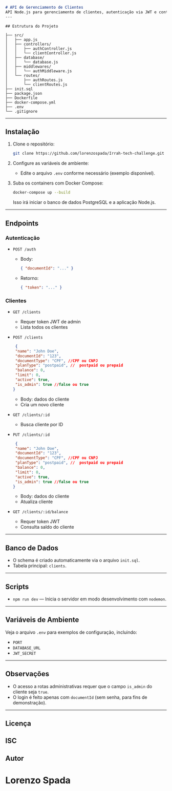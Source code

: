 ```markdown
# API de Gerenciamento de Clientes
API Node.js para gerenciamento de clientes, autenticação via JWT e controle de acesso administrativo, utilizando Express e PostgreSQL e Docker.
---
```

```
## Estrutura do Projeto

├── src/
│   ├── app.js
│   ├── controllers/
│   │   ├── authController.js
│   │   └── clientController.js
│   ├── database/
│   │   └── database.js
│   ├── middlewares/
│   │   └── authMiddleware.js
│   └── routes/
│       ├── authRoutes.js
│       └── clientRoutes.js
├── init.sql
├── package.json
├── Dockerfile
├── docker-compose.yml
├── .env
└── .gitignore
```

---

## Instalação

1. Clone o repositório:
   ```bash
   git clone https://github.com/lorenzospada/Irrah-tech-challenge.git

2. Configure as variáveis de ambiente:

   * Edite o arquivo `.env` conforme necessário (exemplo disponível).

3. Suba os containers com Docker Compose:

   ```bash
   docker-compose up --build
   ```

   Isso irá iniciar o banco de dados PostgreSQL e a aplicação Node.js.

---

## Endpoints

### Autenticação

* `POST /auth`

  * Body:

    ```json
    { "documentId": "..." }
    ```
  * Retorno:

    ```json
    { "token": "..." }
    ```

### Clientes

* `GET /clients`

  * Requer token JWT de admin
  * Lista todos os clientes

* `POST /clients`

   ```json
    {
    "name": "John Doe",
    "documentId": "123",
    "documentType": "CPF", //CPF ou CNPJ
    "planType": "postpaid", //  postpaid ou prepaid
    "balance": 0,
    "limit": 0,
    "active": true,
    "is_admin": true //false ou true
   }
   ```

  * Body: dados do cliente
  * Cria um novo cliente

* `GET /clients/:id`

  * Busca cliente por ID

* `PUT /clients/:id`

   ```json
    {
    "name": "John Doe",
    "documentId": "123",
    "documentType": "CPF", //CPF ou CNPJ
    "planType": "postpaid", //  postpaid ou prepaid
    "balance": 0,
    "limit": 0,
    "active": true,
    "is_admin": true //false ou true
   }
   ```

  * Body: dados do cliente
  * Atualiza cliente

* `GET /clients/:id/balance`

  * Requer token JWT
  * Consulta saldo do cliente

---

## Banco de Dados

* O schema é criado automaticamente via o arquivo `init.sql`.
* Tabela principal: `clients`.

---

## Scripts

* `npm run dev` — Inicia o servidor em modo desenvolvimento com `nodemon`.

---

## Variáveis de Ambiente

Veja o arquivo `.env` para exemplos de configuração, incluindo:

* `PORT`
* `DATABASE_URL`
* `JWT_SECRET`

---

## Observações

* O acesso a rotas administrativas requer que o campo `is_admin` do cliente seja `true`.
* O login é feito apenas com `documentId` (sem senha, para fins de demonstração).

---

## Licença
ISC
---

## Autor
# Lorenzo Spada



